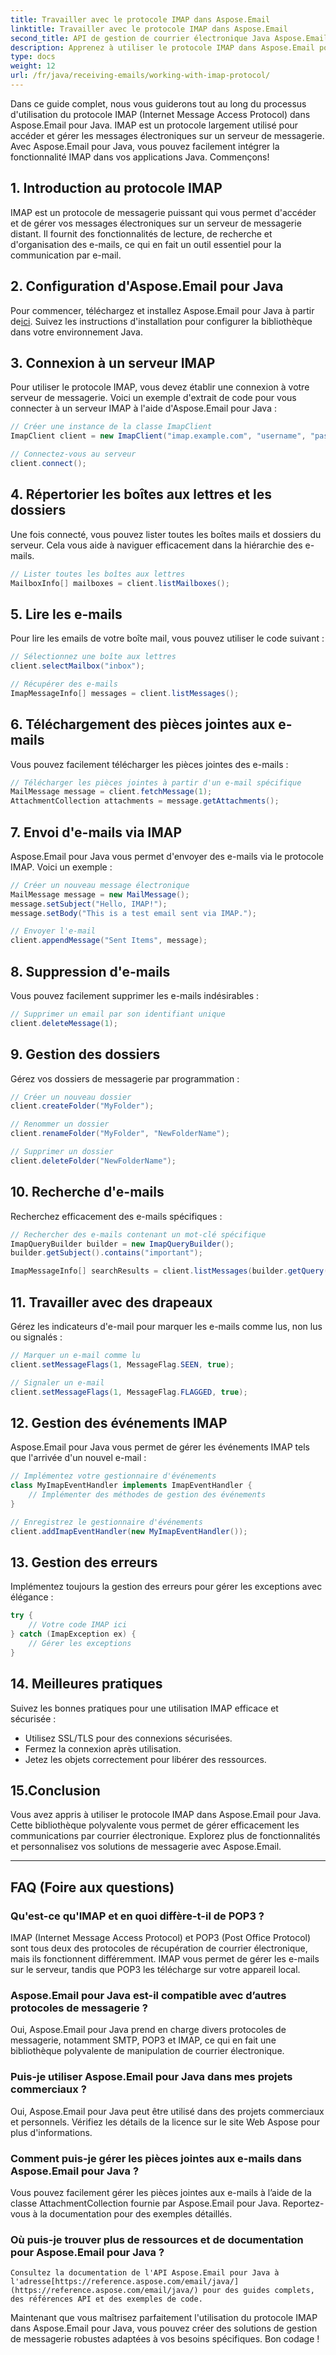 ```yaml
---
title: Travailler avec le protocole IMAP dans Aspose.Email
linktitle: Travailler avec le protocole IMAP dans Aspose.Email
second_title: API de gestion de courrier électronique Java Aspose.Email
description: Apprenez à utiliser le protocole IMAP dans Aspose.Email pour Java pour gérer efficacement votre communication par courrier électronique.
type: docs
weight: 12
url: /fr/java/receiving-emails/working-with-imap-protocol/
---
```


Dans ce guide complet, nous vous guiderons tout au long du processus d'utilisation du protocole IMAP (Internet Message Access Protocol) dans Aspose.Email pour Java. IMAP est un protocole largement utilisé pour accéder et gérer les messages électroniques sur un serveur de messagerie. Avec Aspose.Email pour Java, vous pouvez facilement intégrer la fonctionnalité IMAP dans vos applications Java. Commençons!


## 1. Introduction au protocole IMAP

IMAP est un protocole de messagerie puissant qui vous permet d'accéder et de gérer vos messages électroniques sur un serveur de messagerie distant. Il fournit des fonctionnalités de lecture, de recherche et d'organisation des e-mails, ce qui en fait un outil essentiel pour la communication par e-mail.

## 2. Configuration d'Aspose.Email pour Java

 Pour commencer, téléchargez et installez Aspose.Email pour Java à partir de[ici](https://releases.aspose.com/email/java/). Suivez les instructions d'installation pour configurer la bibliothèque dans votre environnement Java.

## 3. Connexion à un serveur IMAP

Pour utiliser le protocole IMAP, vous devez établir une connexion à votre serveur de messagerie. Voici un exemple d'extrait de code pour vous connecter à un serveur IMAP à l'aide d'Aspose.Email pour Java :

```java
// Créer une instance de la classe ImapClient
ImapClient client = new ImapClient("imap.example.com", "username", "password");

// Connectez-vous au serveur
client.connect();
```

## 4. Répertorier les boîtes aux lettres et les dossiers

Une fois connecté, vous pouvez lister toutes les boîtes mails et dossiers du serveur. Cela vous aide à naviguer efficacement dans la hiérarchie des e-mails.

```java
// Lister toutes les boîtes aux lettres
MailboxInfo[] mailboxes = client.listMailboxes();
```

## 5. Lire les e-mails

Pour lire les emails de votre boîte mail, vous pouvez utiliser le code suivant :

```java
// Sélectionnez une boîte aux lettres
client.selectMailbox("inbox");

// Récupérer des e-mails
ImapMessageInfo[] messages = client.listMessages();
```

## 6. Téléchargement des pièces jointes aux e-mails

Vous pouvez facilement télécharger les pièces jointes des e-mails :

```java
// Télécharger les pièces jointes à partir d'un e-mail spécifique
MailMessage message = client.fetchMessage(1);
AttachmentCollection attachments = message.getAttachments();
```

## 7. Envoi d'e-mails via IMAP

Aspose.Email pour Java vous permet d'envoyer des e-mails via le protocole IMAP. Voici un exemple :

```java
// Créer un nouveau message électronique
MailMessage message = new MailMessage();
message.setSubject("Hello, IMAP!");
message.setBody("This is a test email sent via IMAP.");

// Envoyer l'e-mail
client.appendMessage("Sent Items", message);
```

## 8. Suppression d'e-mails

Vous pouvez facilement supprimer les e-mails indésirables :

```java
// Supprimer un email par son identifiant unique
client.deleteMessage(1);
```

## 9. Gestion des dossiers

Gérez vos dossiers de messagerie par programmation :

```java
// Créer un nouveau dossier
client.createFolder("MyFolder");

// Renommer un dossier
client.renameFolder("MyFolder", "NewFolderName");

// Supprimer un dossier
client.deleteFolder("NewFolderName");
```

## 10. Recherche d'e-mails

Recherchez efficacement des e-mails spécifiques :

```java
// Rechercher des e-mails contenant un mot-clé spécifique
ImapQueryBuilder builder = new ImapQueryBuilder();
builder.getSubject().contains("important");

ImapMessageInfo[] searchResults = client.listMessages(builder.getQuery());
```

## 11. Travailler avec des drapeaux

Gérez les indicateurs d'e-mail pour marquer les e-mails comme lus, non lus ou signalés :

```java
// Marquer un e-mail comme lu
client.setMessageFlags(1, MessageFlag.SEEN, true);

// Signaler un e-mail
client.setMessageFlags(1, MessageFlag.FLAGGED, true);
```

## 12. Gestion des événements IMAP

Aspose.Email pour Java vous permet de gérer les événements IMAP tels que l'arrivée d'un nouvel e-mail :

```java
// Implémentez votre gestionnaire d'événements
class MyImapEventHandler implements ImapEventHandler {
    // Implémenter des méthodes de gestion des événements
}

// Enregistrez le gestionnaire d'événements
client.addImapEventHandler(new MyImapEventHandler());
```

## 13. Gestion des erreurs

Implémentez toujours la gestion des erreurs pour gérer les exceptions avec élégance :

```java
try {
    // Votre code IMAP ici
} catch (ImapException ex) {
    // Gérer les exceptions
}
```

## 14. Meilleures pratiques

Suivez les bonnes pratiques pour une utilisation IMAP efficace et sécurisée :

- Utilisez SSL/TLS pour des connexions sécurisées.
- Fermez la connexion après utilisation.
- Jetez les objets correctement pour libérer des ressources.

## 15.Conclusion

Vous avez appris à utiliser le protocole IMAP dans Aspose.Email pour Java. Cette bibliothèque polyvalente vous permet de gérer efficacement les communications par courrier électronique. Explorez plus de fonctionnalités et personnalisez vos solutions de messagerie avec Aspose.Email.

---

## FAQ (Foire aux questions)

### Qu'est-ce qu'IMAP et en quoi diffère-t-il de POP3 ?
   IMAP (Internet Message Access Protocol) et POP3 (Post Office Protocol) sont tous deux des protocoles de récupération de courrier électronique, mais ils fonctionnent différemment. IMAP vous permet de gérer les e-mails sur le serveur, tandis que POP3 les télécharge sur votre appareil local.

### Aspose.Email pour Java est-il compatible avec d’autres protocoles de messagerie ?
   Oui, Aspose.Email pour Java prend en charge divers protocoles de messagerie, notamment SMTP, POP3 et IMAP, ce qui en fait une bibliothèque polyvalente de manipulation de courrier électronique.

### Puis-je utiliser Aspose.Email pour Java dans mes projets commerciaux ?
   Oui, Aspose.Email pour Java peut être utilisé dans des projets commerciaux et personnels. Vérifiez les détails de la licence sur le site Web Aspose pour plus d'informations.

### Comment puis-je gérer les pièces jointes aux e-mails dans Aspose.Email pour Java ?
   Vous pouvez facilement gérer les pièces jointes aux e-mails à l’aide de la classe AttachmentCollection fournie par Aspose.Email pour Java. Reportez-vous à la documentation pour des exemples détaillés.

### Où puis-je trouver plus de ressources et de documentation pour Aspose.Email pour Java ?
    Consultez la documentation de l'API Aspose.Email pour Java à l'adresse[https://reference.aspose.com/email/java/](https://reference.aspose.com/email/java/) pour des guides complets, des références API et des exemples de code.

Maintenant que vous maîtrisez parfaitement l'utilisation du protocole IMAP dans Aspose.Email pour Java, vous pouvez créer des solutions de gestion de messagerie robustes adaptées à vos besoins spécifiques. Bon codage !
